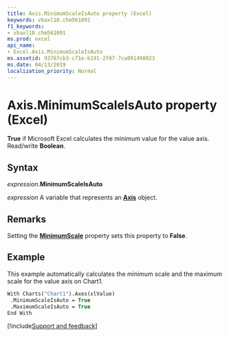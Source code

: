 ```yaml
---
title: Axis.MinimumScaleIsAuto property (Excel)
keywords: vbaxl10.chm561091
f1_keywords:
- vbaxl10.chm561091
ms.prod: excel
api_name:
- Excel.Axis.MinimumScaleIsAuto
ms.assetid: 93767cb3-c71e-b191-2f07-7ca091498023
ms.date: 04/13/2019
localization_priority: Normal
---
```



# Axis.MinimumScaleIsAuto property (Excel)

**True** if Microsoft Excel calculates the minimum value for the value axis. Read/write **Boolean**.


## Syntax

_expression_.**MinimumScaleIsAuto**

_expression_ A variable that represents an **[Axis](Excel.Axis(object).md)** object.


## Remarks

Setting the **[MinimumScale](Excel.Axis.MinimumScale.md)** property sets this property to **False**.


## Example

This example automatically calculates the minimum scale and the maximum scale for the value axis on Chart1.

```vb
With Charts("Chart1").Axes(xlValue) 
 .MinimumScaleIsAuto = True 
 .MaximumScaleIsAuto = True 
End With
```




[!include[Support and feedback](~/includes/feedback-boilerplate.md)]